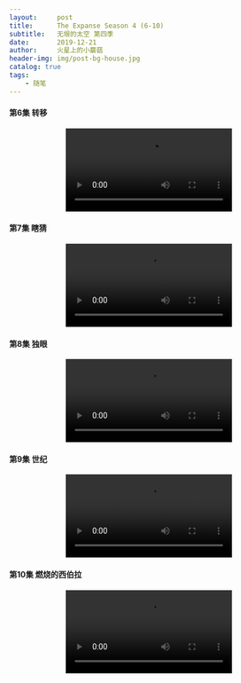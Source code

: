```yaml
---
layout:     post
title:      The Expanse Season 4 (6-10)
subtitle:   无垠的太空 第四季
date:       2019-12-21
author:     火星上的小蘑菇
header-img: img/post-bg-house.jpg
catalog: true
tags:
    - 随笔
---
```

#### 第6集 转移
<video src="https://www.googleapis.com/drive/v3/files/1JyHNhxGxd8S4QKMfdKRhx7p8mmgY8GH8?alt=media&key=AIzaSyAw_qH3BY5lLtjseFL6ec3xFmoye4DolJQ" controls="controls" style="max-width: 100%; display: block; margin-left: auto; margin-right: auto;">
your browser does not support the video tag
</video>

#### 第7集 瞎猜
<video src="https://www.googleapis.com/drive/v3/files/1IeSWm5yEiBOzMlM65cn2DrIOFIvpDTjd?alt=media&key=AIzaSyAw_qH3BY5lLtjseFL6ec3xFmoye4DolJQ" controls="controls" style="max-width: 100%; display: block; margin-left: auto; margin-right: auto;">
your browser does not support the video tag
</video>

#### 第8集 独眼
<video src="https://www.googleapis.com/drive/v3/files/1RkiiaIdYHAw0svJR6w5_NdQtEWontCBt?alt=media&key=AIzaSyAw_qH3BY5lLtjseFL6ec3xFmoye4DolJQ" controls="controls" style="max-width: 100%; display: block; margin-left: auto; margin-right: auto;">
your browser does not support the video tag
</video>

#### 第9集 世纪
<video src="https://www.googleapis.com/drive/v3/files/1PMr6_bvlbNXvPv2D3m_BaxU1Cdb9zohz?alt=media&key=AIzaSyAw_qH3BY5lLtjseFL6ec3xFmoye4DolJQ" controls="controls" style="max-width: 100%; display: block; margin-left: auto; margin-right: auto;">
your browser does not support the video tag
</video>

#### 第10集 燃烧的西伯拉
<video src="https://www.googleapis.com/drive/v3/files/11hjJj3z8SW7DAUqBAINfJhWPBvDTFY4_?alt=media&key=AIzaSyAw_qH3BY5lLtjseFL6ec3xFmoye4DolJQ" controls="controls" style="max-width: 100%; display: block; margin-left: auto; margin-right: auto;">
your browser does not support the video tag
</video>